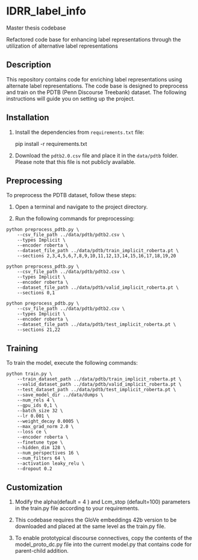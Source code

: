 # IDRR_label_info
Master thesis codebase

Refactored code base for enhancing label representations through the utilization of alternative label representations



## Description
This repository contains code for enriching label representations using alternate label representations. The code base is designed to preprocess and train on the PDTB (Penn Discourse Treebank) dataset. The following instructions will guide you on setting up the project.

## Installation

1. Install the dependencies from `requirements.txt` file:

    pip install -r requirements.txt


2. Download the `pdtb2.0.csv` file and place it in the `data/pdtb` folder. Please note that this file is not publicly available.

## Preprocessing

To preprocess the PDTB dataset, follow these steps:

1. Open a terminal and navigate to the project directory.

2. Run the following commands for preprocessing:

```shell
python preprocess_pdtb.py \
    --csv_file_path ../data/pdtb/pdtb2.csv \
    --types Implicit \
    --encoder roberta \
    --dataset_file_path ../data/pdtb/train_implicit_roberta.pt \
    --sections 2,3,4,5,6,7,8,9,10,11,12,13,14,15,16,17,18,19,20

python preprocess_pdtb.py \
    --csv_file_path ../data/pdtb/pdtb2.csv \
    --types Implicit \
    --encoder roberta \
    --dataset_file_path ../data/pdtb/valid_implicit_roberta.pt \
    --sections 0,1

python preprocess_pdtb.py \
    --csv_file_path ../data/pdtb/pdtb2.csv \
    --types Implicit \
    --encoder roberta \
    --dataset_file_path ../data/pdtb/test_implicit_roberta.pt \
    --sections 21,22
```
    
   
## Training
To train the model, execute the following commands:

```shell
python train.py \
    --train_dataset_path ../data/pdtb/train_implicit_roberta.pt \
    --valid_dataset_path ../data/pdtb/valid_implicit_roberta.pt \
    --test_dataset_path ../data/pdtb/test_implicit_roberta.pt \
    --save_model_dir ../data/dumps \
    --num_rels 4 \
    --gpu_ids 0,1 \
    --batch_size 32 \
    --lr 0.001 \
    --weight_decay 0.0005 \
    --max_grad_norm 2.0 \
    --loss ce \
    --encoder roberta \
    --finetune type \
    --hidden_dim 128 \
    --num_perspectives 16 \
    --num_filters 64 \
    --activation leaky_relu \
    --dropout 0.2
```    
    
## Customization
1. Modify the alpha(default = 4 ) and Lcm_stop (default=100) parameters in the train.py file according to your requirements.

2. This codebase requires the GloVe embeddings 42b version to be downloaded and placed at the same level as the train.py file.

3. To enable prototypical discourse connectives, copy the contents of the model_proto_dc.py file into the current model.py that contains code for parent-child addition.






   
